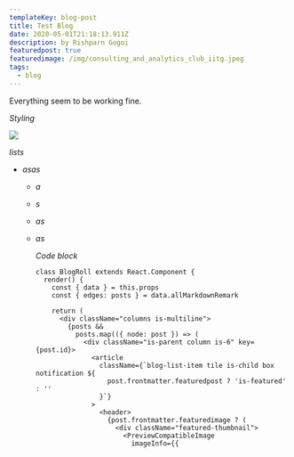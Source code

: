 ```yaml
---
templateKey: blog-post
title: Test Blog
date: 2020-05-01T21:18:13.911Z
description: by Rishparn Gogoi
featuredpost: true
featuredimage: /img/consulting_and_analytics_club_iitg.jpeg
tags:
  - blog
---
```

Everything seem to be working fine.

*Styling*

![](/img/flavor_wheel.jpg)

*lists*

* *asas*

  * *a*
  * *s*
  * *as*
  * *as*

    *Code block*

    ```
    class BlogRoll extends React.Component {
      render() {
        const { data } = this.props
        const { edges: posts } = data.allMarkdownRemark

        return (
          <div className="columns is-multiline">
            {posts &&
              posts.map(({ node: post }) => (
                <div className="is-parent column is-6" key={post.id}>
                  <article
                    className={`blog-list-item tile is-child box notification ${
                      post.frontmatter.featuredpost ? 'is-featured' : ''
                    }`}
                  >
                    <header>
                      {post.frontmatter.featuredimage ? (
                        <div className="featured-thumbnail">
                          <PreviewCompatibleImage
                            imageInfo={{
    ```